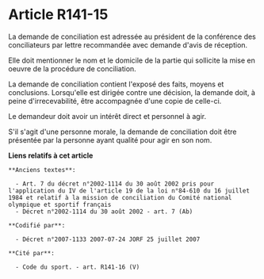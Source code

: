 # Article R141-15

La demande de conciliation est adressée au président de la conférence des conciliateurs par lettre recommandée avec demande
d'avis de réception.

Elle doit mentionner le nom et le domicile de la partie qui sollicite la mise en oeuvre de la procédure de conciliation.

La demande de conciliation contient l'exposé des faits, moyens et conclusions. Lorsqu'elle est dirigée contre une décision,
la demande doit, à peine d'irrecevabilité, être accompagnée d'une copie de celle-ci.

Le demandeur doit avoir un intérêt direct et personnel à agir.

S'il s'agit d'une personne morale, la demande de conciliation doit être présentée par la personne ayant qualité pour agir en
son nom.

**Liens relatifs à cet article**

	**Anciens textes**:

	  - Art. 7 du décret n°2002-1114 du 30 août 2002 pris pour l'application du IV de l'article 19 de la loi n°84-610 du 16 juillet 1984 et relatif à la mission de conciliation du Comité national olympique et sportif français
	  - Décret n°2002-1114 du 30 août 2002 - art. 7 (Ab)

	**Codifié par**:

	  - Décret n°2007-1133 2007-07-24 JORF 25 juillet 2007

	**Cité par**:

	  - Code du sport. - art. R141-16 (V)

